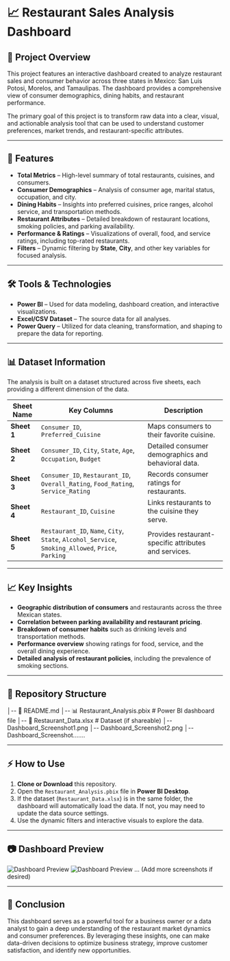 # 📈 Restaurant Sales Analysis Dashboard

## 📌 Project Overview
This project features an interactive dashboard created to analyze restaurant sales and consumer behavior across three states in Mexico: San Luis Potosi, Morelos, and Tamaulipas. The dashboard provides a comprehensive view of consumer demographics, dining habits, and restaurant performance.

The primary goal of this project is to transform raw data into a clear, visual, and actionable analysis tool that can be used to understand customer preferences, market trends, and restaurant-specific attributes.

---

## 🚀 Features
- **Total Metrics** – High-level summary of total restaurants, cuisines, and consumers.
- **Consumer Demographics** – Analysis of consumer age, marital status, occupation, and city.
- **Dining Habits** – Insights into preferred cuisines, price ranges, alcohol service, and transportation methods.
- **Restaurant Attributes** – Detailed breakdown of restaurant locations, smoking policies, and parking availability.
- **Performance & Ratings** – Visualizations of overall, food, and service ratings, including top-rated restaurants.
- **Filters** – Dynamic filtering by **State**, **City**, and other key variables for focused analysis.

---

## 🛠️ Tools & Technologies
- **Power BI** – Used for data modeling, dashboard creation, and interactive visualizations.
- **Excel/CSV Dataset** – The source data for all analyses.
- **Power Query** – Utilized for data cleaning, transformation, and shaping to prepare the data for reporting.

---

## 📊 Dataset Information
The analysis is built on a dataset structured across five sheets, each providing a different dimension of the data.

| Sheet Name | Key Columns | Description |
|---|---|---|
| **Sheet 1** | `Consumer_ID`, `Preferred_Cuisine` | Maps consumers to their favorite cuisine. |
| **Sheet 2** | `Consumer_ID`, `City`, `State`, `Age`, `Occupation`, `Budget` | Detailed consumer demographics and behavioral data. |
| **Sheet 3** | `Consumer_ID`, `Restaurant_ID`, `Overall_Rating`, `Food_Rating`, `Service_Rating` | Records consumer ratings for restaurants. |
| **Sheet 4** | `Restaurant_ID`, `Cuisine` | Links restaurants to the cuisine they serve. |
| **Sheet 5** | `Restaurant_ID`, `Name`, `City`, `State`, `Alcohol_Service`, `Smoking_Allowed`, `Price`, `Parking` | Provides restaurant-specific attributes and services. |

---

## 📈 Key Insights
- **Geographic distribution of consumers** and restaurants across the three Mexican states.
- **Correlation between parking availability and restaurant pricing**.
- **Breakdown of consumer habits** such as drinking levels and transportation methods.
- **Performance overview** showing ratings for food, service, and the overall dining experience.
- **Detailed analysis of restaurant policies**, including the prevalence of smoking sections.

---

## 📂 Repository Structure
│-- 📄 README.md
│-- 📊 Restaurant_Analysis.pbix   # Power BI dashboard file
│-- 📑 Restaurant_Data.xlsx      # Dataset (if shareable)
│-- Dashboard_Screenshot1.png
│-- Dashboard_Screenshot2.png
│-- Dashboard_Screenshot.......

---

## ⚡ How to Use
1. **Clone or Download** this repository.
2. Open the `Restaurant_Analysis.pbix` file in **Power BI Desktop**.
3. If the dataset (`Restaurant_Data.xlsx`) is in the same folder, the dashboard will automatically load the data. If not, you may need to update the data source settings.
4. Use the dynamic filters and interactive visuals to explore the data.

---

## 📷 Dashboard Preview
![Dashboard Preview](Dashboard_Screenshot1.png)
![Dashboard Preview](Dashboard_Screenshot2.png)
... (Add more screenshots if desired)

---

## 🎯 Conclusion
This dashboard serves as a powerful tool for a business owner or a data analyst to gain a deep understanding of the restaurant market dynamics and consumer preferences. By leveraging these insights, one can make data-driven decisions to optimize business strategy, improve customer satisfaction, and identify new opportunities.

